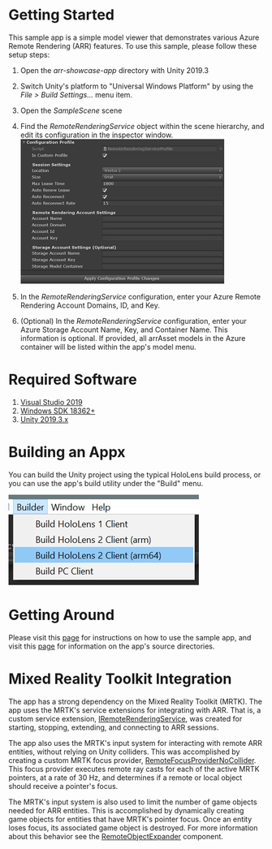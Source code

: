 # Getting Started
This sample app is a simple model viewer that demonstrates various Azure Remote Rendering (ARR) features. To use this sample, please follow these setup steps:

1.  Open the *arr-showcase-app* directory with Unity 2019.3
2.  Switch Unity's platform to "Universal Windows Platform" by using the *File > Build Settings...* menu item.
3.  Open the *SampleScene* scene
4.  Find the *RemoteRenderingService* object within the scene hierarchy, and edit its configuration in the inspector window.         
![Editor Image](.documents/.images/editor-arr-service-config.jpg)

5.  In the *RemoteRenderingService* configuration, enter your Azure Remote Rendering Account Domains, ID, and Key. 
6.  (Optional) In the *RemoteRenderingService* configuration, enter your Azure Storage Account Name, Key, and Container Name. This information is optional. If provided, all arrAsset models in the Azure container will be listed within the app's model menu.

# Required Software
1. [Visual Studio 2019](https://developer.microsoft.com/en-us/)
2. [Windows SDK 18362+](https://developer.microsoft.com/en-us/windows/downloads/windows-10-sdk)
3. [Unity 2019.3.x](https://unity3d.com/get-unity/download/archive)

# Building an Appx
You can build the Unity project using the typical HoloLens build process, or you can use the app's build utility under the "Build" menu.

![Build Menu Image](.documents/.images/building.jpg)

# Getting Around
Please visit this [page](.documents/app-usage.md) for instructions on how to use the sample app, and visit this [page](.documents/app-directories.md) for information on the app's source directories.

# Mixed Reality Toolkit Integration
The app has a strong dependency on the Mixed Reality Toolkit (MRTK). The app uses the MRTK's service extensions for integrating with ARR. That is, a custom service extension, [IRemoteRenderingService](./arr-showcase-app/Assets/App/Services/Interfaces/IRemoteRenderingService.cs), was created for starting, stopping, extending, and connecting to ARR sessions.

The app also uses the MRTK's input system for interacting with remote ARR entities, without relying on Unity colliders. This was accomplished by creating a custom MRTK focus provider, [RemoteFocusProviderNoCollider](./arr-showcase-app/Assets/App/Focus/RemoteFocusProviderNoColliders.cs). This focus provider executes remote ray casts for each of the active MRTK pointers, at a rate of 30 Hz, and determines if a remote or local object should receive a pointer's focus.

The MRTK's input system is also used to limit the number of game objects needed for ARR entities. This is accomplished by dynamically creating game objects for entities that have MRTK's pointer focus. Once an entity loses focus, its associated game object is destroyed. For more information about this behavior see the [RemoteObjectExpander](./arr-showcase-app/Assets/App/RemoteObject/RemoteObjectExpander.cs) component. 